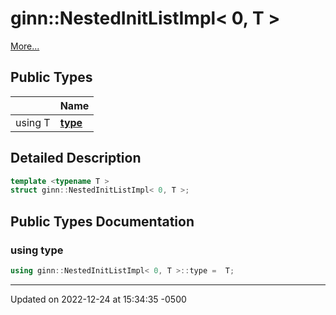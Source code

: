 # ginn::NestedInitListImpl< 0, T >


 [More...](#detailed-description)

## Public Types

<span class="api-table">

|                | Name           |
| -------------- | -------------- |
| using T | **[type](api/Classes/structginn_1_1_nested_init_list_impl_3_010_00_01_t_01_4.md#using-type)**  |


</span>

## Detailed Description

```cpp
template <typename T >
struct ginn::NestedInitListImpl< 0, T >;
```

## Public Types Documentation

### using type

```cpp
using ginn::NestedInitListImpl< 0, T >::type =  T;
```


-------------------------------

Updated on 2022-12-24 at 15:34:35 -0500